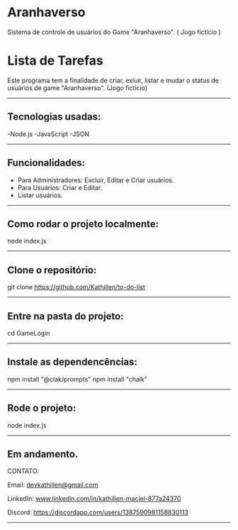# Aranhaverso
Sistema de controle de usuários do Game "Aranhaverso". ( Jogo fictício )

# Lista de Tarefas

Este programa tem a finalidade de criar, exluir, listar e mudar o status de usuários de game "Aranhaverso". (Jogo fictício)

----

## Tecnologias usadas:

-Node.js
-JavaScript
-JSON

---

## Funcionalidades:

- Para Administradores: Excluir, Editar e Criar usuários.
- Para Usuários: Criar e Editar.
- Listar usuários.

---

## Como rodar o projeto localmente:

node index.js

---

## Clone o repositório:

git clone https://github.com/Kathillen/to-do-list

---

## Entre na pasta do projeto:

cd GameLogin

---

## Instale as dependencências:

npm install "@clak/prompts"
npm install "chalk"

---

## Rode o projeto:

node index.js

---
Em andamento.
---

CONTATO:

Email: devkathillen@gmail.com

LinkedIn: www.linkedin.com/in/kathillen-maciel-877a24370

Discord: https://discordapp.com/users/1387590981158830113




------
